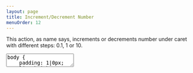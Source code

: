 ```yaml
---
layout: page
title: Increment/Decrement Number
menuOrder: 12
---
```

This action, as name says, increments or decrements number under caret with different steps: 0.1, 1 or 10.
<textarea class="movie-def">
body {
	padding: 1|0px;
	line-height: 1.7;
	width: 100%;
}
@@@
run: {command: 'emmet.increment_number_by_1', times: 6} ::: “Increment by 1” (Ctrl-↑)<br />“Decrement by 1” (Ctrl-↓)
wait: 1000
moveTo: 2:20
wait: 1000
run: {command: 'emmet.increment_number_by_01', times: 6} ::: “Increment by 0.1” (Alt-↑)<br />“Decrement by 0.1” (Alt-↓)
wait: 1000
moveTo: 3:12
run: {command: 'emmet.increment_number_by_10', times: 6} ::: “Increment by 10” (Ctrl-Alt-↑)<br />“Decrement by 10” (Ctrl-Alt-↓)
@@@
mode: text/css
</textarea>